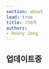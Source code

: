 ```yaml
---
section: about
lead: true
title: 기여자
authors:
- Hoony Jang
---
```


## 업데이트중

<!-- There are many contributors to OpenSpending. There are thousands of registered OpenSpending users contributing data and analysis.

It is impossible to adequately acknowledge the many individuals and organizations who have contributed.

This page then is necessarily partial and is focused (though not limited to) those who have made special efforts to contribute through their participation in specific teams, in donating data or in other significant ways.

If you'd like to be added as a contributor to this page please [get in touch]({{ site.baseurl }}/about/contact/).

## Teams

### News and Website Team

#### News Editors - Descriptions

These guys run the blog and manage our social media presence. We are
still recruiting News Editor volunteers so if you'd like to join the
team <a
href="http://community.openspending.org/contribute/web/#Sign_up">apply
here</a>.

<strong>Burite Joseph</strong>, <a href="https://twitter.com/BuriteJoseph">@BuriteJoseph</a>

Independent media practitioner and entrepreneur with over five years
of journalism and research experience, Burite runs ZHENOBIA, a media
integration and multimedia content aggregation company. She also
consults for <a href="http://www.smsmedia.ug">SMS Media Uganda</a>,
Ultimate Media Uganda, <a href="http://www.busiweek.com">East African
Business Week</a> and <a href="http://www.dailymonitor.co.ug">Daily
Monitor</a>.

<blockquote>
Working with data is my new passion. I am a quick learner and teamwork is my steroid.
</blockquote>

<strong>Anna Flagg</strong>, <a href="http://www.annaflagg.com">www.annaflagg.com</a>

Data journalist at the Center for Responsive Politics, Anna has a background in computer science, data visualization, design and data-storytelling.

<blockquote>
I like working on projects that create awareness of issues important to the public. I'm excited to work with and learn from the Open Spending community.

</blockquote>
<strong>Laura S. García</strong>,<a href="https://twitter.com/Laura_S_Garcia">@laura_s_garcia</a>

An experienced journalist, Laura has worked for more than ten years as a multi-media journalist in Spain. She has also taught Geography and History to high-school students. Laura speaks Spanish, Galician, English and a little Swedish.

<blockquote>
I’m looking to improve my knowledge of open data, as I’ve always thought this to be the best way to offer a good journalism and a good education as well.

</blockquote>
<strong>Karen Brzezinska</strong>, <a href="https://twitter.com/westofwarsaw">@westofwarsaw</a>

Also a professional journalist, Karen (Kati) worked for international news services specialising in equity, commodity and currency markets. Her background is in PoliSci (East European studies), and, while originally from midwestern US, her life experience lists Italy, Hungary (1989-1992) and The Netherlands (since 1992) as home-countries. Kati is fluent in English (US) and Dutch.

<blockquote>
I'm interested in learning how open data can be used to enhance governance and education.

</blockquote>
<strong>Dominic Kornu</strong>, <a href="https://twitter.com/Qaphui">@qaphui</a>

An IT and Maths tutor from Ghana, with an interest in web and social media technologies, Dominic blogs at <a href="http://dominicmary.blogspot.com">Qaphui’s Cafe</a> and volunteers in his free time.

<blockquote>
I am interested in learning how open data can be used to enhance governance and education.

</blockquote>
<strong>Mehmet Koksal</strong>, <a href="https://twitter.com/mehmetkoksal">@mehmetkoksal</a>

Freelance journalist based in Brussels (Belgium) and conference interpreter, Mehmet also works as a fixer for the international press, including the French weekly <a href="http://www.courrierinternational.com/">Courrier int.</a>. In his free time he volunteers for <a href="http://www.ajp.be/">AJP</a> and acts as a campaign manager for the <a href="http://europe.ifj.org/en/pages/turkey-campaign-set-journalists-free">EFJ</a>.

<strong>Teodora Beleaga</strong>, <a href="https://twitter.com/t30d0ra">@t30d0ra</a>

A digital analyst and freelance data journalist based in London, <a href="http://teodorabeleaga.com">Teodora </a>is an alumna of City University’s Interactive Journalism MA and has completed work experience with <a href="http://www.theguardian.com/profile/teodora-beleaga">The Guardian</a>.

<blockquote>
I joined the Open Spending project to share my data analysis skills and expand my understanding of fiscal transparency and government spending.

</blockquote>
<strong>Miriam Ruhenstroth</strong>

A Science and technology freelance journalist based in Berlin (Germany), Miriam has a background in biological sciences. In 2011 she attended a summer school for data journalism (organized by Initiative Wissenschaftsjournalismus).

<blockquote>
I found the field of data storytelling thrilling and joined OpenSpending, to learn more about it and participate for good.

</blockquote>

### Data Team


#### Data Wranglers - Descriptions

The Data Wranglers work to add, clean and visualise data in OpenSpending. They help community members who need assistance. Some data wranglers focus on cleaning and analysing data whereas others work to visualise data using the OpenSpending API. We are still recruiting Data Wrangler volunteers so if you'd like to join the team <a href="http://community.openspending.org/contribute/data/#Official_sign_up">apply here</a>.

<strong>Concha Catalan</strong>, <a href="https://twitter.com/conchacatalan">@conchacatalan</a>

An English teacher and freelance journalist based in Barcelona (Spain), Concha is currently working on a project to open the autonomous government of Catalonia (opengov.cat). She also blogs at <a href="http://barcelonalittleshell.blogspot.com.es">http://barcelonalittleshell.blogspot.com.es</a>.

<blockquote>
I would like to add the data set of the autonomous government of Catalonia budget to OpenSpending. I am coming to terms with lots of new concepts.

</blockquote>
<strong>Prakash Neupane</strong>, <a href="https://twitter.com/nprkshn">@nprkshn</a>

OKFN Ambassador in Nepal and FOSS Enthusiastic, Prakash is working in social development empowering individuals and communities by using technology. He is an Open Data Researcher and Nepali Wikimedian, responsible for Wikimedia Education Program in Nepal. Find out more  about him <a href="http://www.prakashneupane.com.np/about-me">here</a>.

<strong>Pierre Chrzanowski</strong>, @piezanowski

A member of the French OKFN working in the field of Open Government Data, Pierre says he is really interested to work on Tax Heaven, Public Procurement and Aid Data.

<blockquote>
I want to learn more about tools to analyse the data sets and how best to do storytelling.

</blockquote>
<strong>Samuel S. Lee</strong>, <a href="https://twitter.com/OpenNotion">@OpenNotion</a>

Currently based in Washington DC, Samuel is a member of the <a href="https://finances.worldbank.org">World Bank Group Open Finances</a> team. He loves data, innovation, transparency, photography and college football.

<blockquote>
I am passionate about “open” and its potential to transform civic engagement, international development, and the world. I am particularly interested in realizing the potential of open financial information.

</blockquote>
<strong>Adriana Homolova</strong>

A data journalism student with a passion for open culture, Adriana is a member of the <a href="http://soit.sk">Society for Open Information Technologies</a>.

<strong>Sipos Zoltán</strong>

A Hungarian journalist working for an Internet news portal in Romania, Sipos specializes in investigative reporting.  His background includes philosophy, sociology and public policies. Sipos has experience working with data, filing FOI requests, and tackling spreadsheets.

<blockquote>
I am trying to learn as much as I can about data journalism through online groups, MOOCs and books purchased from Amazon. My ultimate goal is to set up a small investigative / data journalism start-up in Romania.
</blockquote>

<strong>Gabe Sawhney</strong>

A member of <a href="http://betterbudget.ca">Better Budget
Toronto</a> Gabe joined the Team to bring transparency to his
city’s <a
href="http://spacing.ca/toronto/2012/12/10/lorinc-building-a-better-budget-at-city-hall/">budget</a>.

<blockquote>
I want to mobilize action (citizens, elected officials and policymakers) for better process, better clarity, better formats, and more transparency around city budgets.
</blockquote>

<strong>Elaine Ayo</strong>, <a href="https://twitter.com/eieayo">@eieayo</a>

Statistician student based in Washington, DC Elaine has spent the last
three years in Seoul, South Korea as a copy editor for an English news
wire. Prior to that Elaine reported for her hometown paper, the San
Antonio Express-News, in Texas.

<strong>Hans Loos</strong>

An IT and telecom freelance journalist based in Belgium, Hans studied
sociology and has a passion for statistics.

<blockquote>
I have started to learn to program and study R but without big results up till now.
</blockquote>

## Data Donors

In progress ... -->
